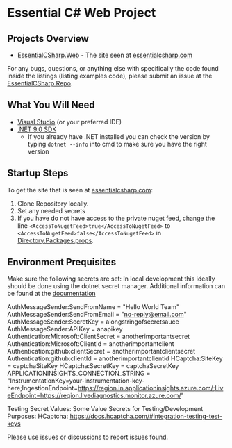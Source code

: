 # Essential C# Web Project

## Projects Overview

- [EssentialCSharp.Web](https://github.com/IntelliTect/EssentialCSharp.Web/tree/main/EssentialCSharp.Web) - The site seen at [essentialcsharp.com](https://essentialcsharp.com/)

For any bugs, questions, or anything else with specifically the code found inside the listings (listing examples code), please submit an issue at the [EssentialCSharp Repo](https://github.com/IntelliTect/EssentialCSharp).

## What You Will Need

- [Visual Studio](https://visualstudio.microsoft.com/) (or your preferred IDE)
- [.NET 9.0 SDK](https://dotnet.microsoft.com/download)
  - If you already have .NET installed you can check the version by typing `dotnet --info` into cmd to make sure you have the right version

## Startup Steps

To get the site that is seen at [essentialcsharp.com](https://essentialcsharp.com/):

1. Clone Repository locally.
2. Set any needed secrets
3. If you have do not have access to the private nuget feed, change the line `<AccessToNugetFeed>true</AccessToNugetFeed>` to `<AccessToNugetFeed>false</AccessToNugetFeed>` in [Directory.Packages.props](https://github.com/IntelliTect/EssentialCSharp.Web/blob/main/Directory.Packages.props).

## Environment Prequisites

Make sure the following secrets are set:
In local development this ideally should be done using the dotnet secret manager. Additional information can be found at the [documentation](https://learn.microsoft.com/en-us/aspnet/core/security/app-secrets#set-a-secret)

AuthMessageSender:SendFromName = "Hello World Team"
AuthMessageSender:SendFromEmail = "no-reply@email.com"
AuthMessageSender:SecretKey = alongstringofsecretsauce
AuthMessageSender:APIKey = anapikey
Authentication:Microsoft:ClientSecret = anotherimportantsecret
Authentication:Microsoft:ClientId = anotherimportantclient
Authentication:github:clientSecret = anotherimportantclientsecret
Authentication:github:clientId = anotherimportantclientid
HCaptcha:SiteKey = captchaSiteKey
HCaptcha:SecretKey = captchaSecretKey
APPLICATIONINSIGHTS_CONNECTION_STRING = "InstrumentationKey=your-instrumentation-key-here;IngestionEndpoint=https://region.in.applicationinsights.azure.com/;LiveEndpoint=https://region.livediagnostics.monitor.azure.com/"

Testing Secret Values:
Some Value Secrets for Testing/Development Purposes:
HCaptcha: https://docs.hcaptcha.com/#integration-testing-test-keys

Please use issues or discussions to report issues found.
